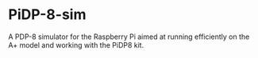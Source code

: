 # PiDP-8-sim
A PDP-8 simulator for the Raspberry Pi aimed at running efficiently on the A+ model and working with the PiDP8 kit.
